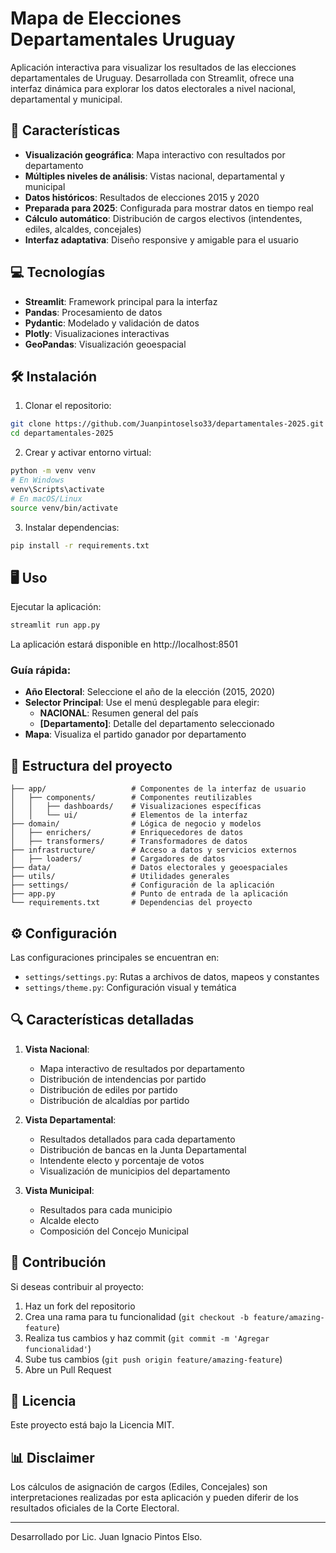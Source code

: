 # Mapa de Elecciones Departamentales Uruguay

Aplicación interactiva para visualizar los resultados de las elecciones departamentales de Uruguay. Desarrollada con Streamlit, ofrece una interfaz dinámica para explorar los datos electorales a nivel nacional, departamental y municipal.

## 🚀 Características

- **Visualización geográfica**: Mapa interactivo con resultados por departamento
- **Múltiples niveles de análisis**: Vistas nacional, departamental y municipal
- **Datos históricos**: Resultados de elecciones 2015 y 2020
- **Preparada para 2025**: Configurada para mostrar datos en tiempo real
- **Cálculo automático**: Distribución de cargos electivos (intendentes, ediles, alcaldes, concejales)
- **Interfaz adaptativa**: Diseño responsive y amigable para el usuario

## 💻 Tecnologías

- **Streamlit**: Framework principal para la interfaz
- **Pandas**: Procesamiento de datos
- **Pydantic**: Modelado y validación de datos
- **Plotly**: Visualizaciones interactivas
- **GeoPandas**: Visualización geoespacial

## 🛠️ Instalación

1. Clonar el repositorio:
```bash
git clone https://github.com/Juanpintoselso33/departamentales-2025.git
cd departamentales-2025
```

2. Crear y activar entorno virtual:
```bash
python -m venv venv
# En Windows
venv\Scripts\activate
# En macOS/Linux
source venv/bin/activate
```

3. Instalar dependencias:
```bash
pip install -r requirements.txt
```

## 🖥️ Uso

Ejecutar la aplicación:
```bash
streamlit run app.py
```

La aplicación estará disponible en http://localhost:8501

### Guía rápida:

- **Año Electoral**: Seleccione el año de la elección (2015, 2020)
- **Selector Principal**: Use el menú desplegable para elegir:
  - **NACIONAL**: Resumen general del país
  - **[Departamento]**: Detalle del departamento seleccionado
- **Mapa**: Visualiza el partido ganador por departamento

## 📁 Estructura del proyecto

```
├── app/                   # Componentes de la interfaz de usuario
│   ├── components/        # Componentes reutilizables
│   │   ├── dashboards/    # Visualizaciones específicas
│   │   └── ui/            # Elementos de la interfaz
├── domain/                # Lógica de negocio y modelos
│   ├── enrichers/         # Enriquecedores de datos
│   ├── transformers/      # Transformadores de datos
├── infrastructure/        # Acceso a datos y servicios externos
│   ├── loaders/           # Cargadores de datos
├── data/                  # Datos electorales y geoespaciales
├── utils/                 # Utilidades generales
├── settings/              # Configuración de la aplicación
├── app.py                 # Punto de entrada de la aplicación
└── requirements.txt       # Dependencias del proyecto
```

## ⚙️ Configuración

Las configuraciones principales se encuentran en:
- `settings/settings.py`: Rutas a archivos de datos, mapeos y constantes
- `settings/theme.py`: Configuración visual y temática

## 🔍 Características detalladas

1. **Vista Nacional**:
   - Mapa interactivo de resultados por departamento
   - Distribución de intendencias por partido
   - Distribución de ediles por partido
   - Distribución de alcaldías por partido

2. **Vista Departamental**:
   - Resultados detallados para cada departamento
   - Distribución de bancas en la Junta Departamental
   - Intendente electo y porcentaje de votos
   - Visualización de municipios del departamento

3. **Vista Municipal**:
   - Resultados para cada municipio
   - Alcalde electo
   - Composición del Concejo Municipal

## 🤝 Contribución

Si deseas contribuir al proyecto:

1. Haz un fork del repositorio
2. Crea una rama para tu funcionalidad (`git checkout -b feature/amazing-feature`)
3. Realiza tus cambios y haz commit (`git commit -m 'Agregar funcionalidad'`)
4. Sube tus cambios (`git push origin feature/amazing-feature`)
5. Abre un Pull Request

## 📝 Licencia

Este proyecto está bajo la Licencia MIT. 

## 📊 Disclaimer

Los cálculos de asignación de cargos (Ediles, Concejales) son interpretaciones realizadas por esta aplicación y pueden diferir de los resultados oficiales de la Corte Electoral.

---

Desarrollado por Lic. Juan Ignacio Pintos Elso. 